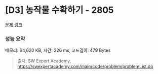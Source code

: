 # [D3] 농작물 수확하기 - 2805 

[문제 링크](https://swexpertacademy.com/main/code/problem/problemDetail.do?contestProbId=AV7GLXqKAWYDFAXB) 

### 성능 요약

메모리: 64,620 KB, 시간: 226 ms, 코드길이: 479 Bytes



> 출처: SW Expert Academy, https://swexpertacademy.com/main/code/problem/problemList.do